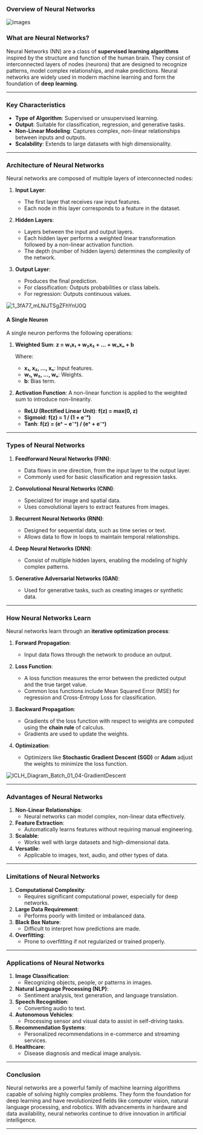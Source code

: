 ### **Overview of Neural Networks**

![images](https://github.com/user-attachments/assets/5e113dcd-ccd9-4837-be5b-4ab2dee49129)

### **What are Neural Networks?**
Neural Networks (NN) are a class of **supervised learning algorithms** inspired by the structure and function of the human brain. They consist of interconnected layers of nodes (neurons) that are designed to recognize patterns, model complex relationships, and make predictions. Neural networks are widely used in modern machine learning and form the foundation of **deep learning**.

---

### **Key Characteristics**
- **Type of Algorithm**: Supervised or unsupervised learning.
- **Output**: Suitable for classification, regression, and generative tasks.
- **Non-Linear Modeling**: Captures complex, non-linear relationships between inputs and outputs.
- **Scalability**: Extends to large datasets with high dimensionality.

---

### **Architecture of Neural Networks**
Neural networks are composed of multiple layers of interconnected nodes:

1. **Input Layer**:
   - The first layer that receives raw input features.
   - Each node in this layer corresponds to a feature in the dataset.

2. **Hidden Layers**:
   - Layers between the input and output layers.
   - Each hidden layer performs a weighted linear transformation followed by a non-linear activation function.
   - The depth (number of hidden layers) determines the complexity of the network.

3. **Output Layer**:
   - Produces the final prediction.
   - For classification: Outputs probabilities or class labels.
   - For regression: Outputs continuous values.

![1_3fA77_mLNiJTSgZFhYnU0Q](https://github.com/user-attachments/assets/e2e2e734-24f3-4738-a503-5e0d446317d2)

#### **A Single Neuron**
A single neuron performs the following operations:

1. **Weighted Sum**:
   **z = w₁x₁ + w₂x₂ + ... + wₙxₙ + b**

   Where:
   - **x₁, x₂, ..., xₙ**: Input features.
   - **w₁, w₂, ..., wₙ**: Weights.
   - **b**: Bias term.

2. **Activation Function**:
   A non-linear function is applied to the weighted sum to introduce non-linearity. 
   - **ReLU (Rectified Linear Unit)**:
     **f(z) = max(0, z)**
   - **Sigmoid**:
     **f(z) = 1 / (1 + e⁻ᵉ)**
   - **Tanh**:
     **f(z) = (eˢ − e⁻ˢ) / (eˢ + e⁻ˢ)**

---

### **Types of Neural Networks**
1. **Feedforward Neural Networks (FNN)**:
   - Data flows in one direction, from the input layer to the output layer.
   - Commonly used for basic classification and regression tasks.

2. **Convolutional Neural Networks (CNN)**:
   - Specialized for image and spatial data.
   - Uses convolutional layers to extract features from images.

3. **Recurrent Neural Networks (RNN)**:
   - Designed for sequential data, such as time series or text.
   - Allows data to flow in loops to maintain temporal relationships.

4. **Deep Neural Networks (DNN)**:
   - Consist of multiple hidden layers, enabling the modeling of highly complex patterns.

5. **Generative Adversarial Networks (GAN)**:
   - Used for generative tasks, such as creating images or synthetic data.

---

### **How Neural Networks Learn**
Neural networks learn through an **iterative optimization process**:

1. **Forward Propagation**:
   - Input data flows through the network to produce an output.

2. **Loss Function**:
   - A loss function measures the error between the predicted output and the true target value.
   - Common loss functions include Mean Squared Error (MSE) for regression and Cross-Entropy Loss for classification.

3. **Backward Propagation**:
   - Gradients of the loss function with respect to weights are computed using the **chain rule** of calculus.
   - Gradients are used to update the weights.

4. **Optimization**:
   - Optimizers like **Stochastic Gradient Descent (SGD)** or **Adam** adjust the weights to minimize the loss function.

![ICLH_Diagram_Batch_01_04-GradientDescent](https://github.com/user-attachments/assets/e1fb86b5-bde9-46f3-99ef-81d51a238ee6)

---

### **Advantages of Neural Networks**
1. **Non-Linear Relationships**:
   - Neural networks can model complex, non-linear data effectively.
2. **Feature Extraction**:
   - Automatically learns features without requiring manual engineering.
3. **Scalable**:
   - Works well with large datasets and high-dimensional data.
4. **Versatile**:
   - Applicable to images, text, audio, and other types of data.

---

### **Limitations of Neural Networks**
1. **Computational Complexity**:
   - Requires significant computational power, especially for deep networks.
2. **Large Data Requirement**:
   - Performs poorly with limited or imbalanced data.
3. **Black Box Nature**:
   - Difficult to interpret how predictions are made.
4. **Overfitting**:
   - Prone to overfitting if not regularized or trained properly.

---

### **Applications of Neural Networks**
1. **Image Classification**:
   - Recognizing objects, people, or patterns in images.
2. **Natural Language Processing (NLP)**:
   - Sentiment analysis, text generation, and language translation.
3. **Speech Recognition**:
   - Converting audio to text.
4. **Autonomous Vehicles**:
   - Processing sensor and visual data to assist in self-driving tasks.
5. **Recommendation Systems**:
   - Personalized recommendations in e-commerce and streaming services.
6. **Healthcare**:
   - Disease diagnosis and medical image analysis.

---

### **Conclusion**
Neural networks are a powerful family of machine learning algorithms capable of solving highly complex problems. They form the foundation for deep learning and have revolutionized fields like computer vision, natural language processing, and robotics. With advancements in hardware and data availability, neural networks continue to drive innovation in artificial intelligence.

---



